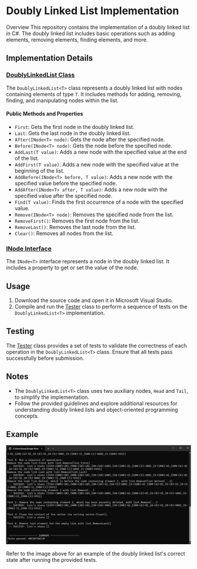 # Doubly Linked List Implementation

Overview
This repository contains the implementation of a doubly linked list in C#. The doubly linked list includes basic operations such as adding elements, removing elements, finding elements, and more.

## Implementation Details

### [DoublyLinkedList Class](doublylinkedlists/DoublyLinkedList.cs)

The `DoublyLinkedList<T>` class represents a doubly linked list with nodes containing elements of type `T`. It includes methods for adding, removing, finding, and manipulating nodes within the list.

#### Public Methods and Properties

- `First`: Gets the first node in the doubly linked list.
- `Last`: Gets the last node in the doubly linked list.
- `After(INode<T> node)`: Gets the node after the specified node.
- `Before(INode<T> node)`: Gets the node before the specified node.
- `AddLast(T value)`: Adds a new node with the specified value at the end of the list.
- `AddFirst(T value)`: Adds a new node with the specified value at the beginning of the list.
- `AddBefore(INode<T> before, T value)`: Adds a new node with the specified value before the specified node.
- `AddAfter(INode<T> after, T value)`: Adds a new node with the specified value after the specified node.
- `Find(T value)`: Finds the first occurrence of a node with the specified value.
- `Remove(INode<T> node)`: Removes the specified node from the list.
- `RemoveFirst()`: Removes the first node from the list.
- `RemoveLast()`: Removes the last node from the list.
- `Clear()`: Removes all nodes from the list.

### [INode Interface](doublylinkedlists/INode.cs)

The `INode<T>` interface represents a node in the doubly linked list. It includes a property to get or set the value of the node.

## Usage

1. Download the source code and open it in Microsoft Visual Studio.
2. Compile and run the [Tester](doublylinkedlists/Tester.cs) class to perform a sequence of tests on the `DoublyLinkedList<T>` implementation.

## Testing

The [Tester](doublylinkedlists/Tester.cs) class provides a set of tests to validate the correctness of each operation in the `DoublyLinkedList<T>` class. Ensure that all tests pass successfully before submission.

## Notes

- The `DoublyLinkedList<T>` class uses two auxiliary nodes, `Head` and `Tail`, to simplify the implementation.
- Follow the provided guidelines and explore additional resources for understanding doubly linked lists and object-oriented programming concepts.

## Example

![Example](Doublylinkedlistscompletedsuccessfulexample.png)

Refer to the image above for an example of the doubly linked list's correct state after running the provided tests.

